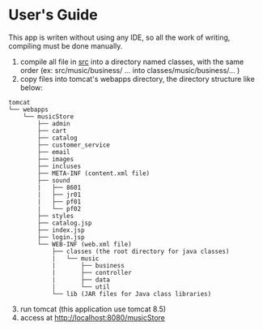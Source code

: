 # User's Guide

This app is writen without using any IDE, so all the work of writing, compiling must be done manually.  
1. compile all file in [src](src) into a directory named classes, with the same order (ex: src/music/business/ ... into classes/music/business/... ) 
2. copy files into tomcat's webapps directory, the directory structure like below: 

```
tomcat
└── webapps
    └── musicStore
        ├── admin
        ├── cart
        ├── catalog
        ├── customer_service
        ├── email
        ├── images
        ├── incluses        
        ├── META-INF (content.xml file)
        ├── sound
        |   ├── 8601
        |   ├── jr01
        |   ├── pf01
        |   └── pf02
        ├── styles
        ├── catalog.jsp
        ├── index.jsp
        ├── login.jsp
        └── WEB-INF (web.xml file)
            ├── classes (the root directory for java classes)
            |   └── music
            |       ├── business
            |       ├── controller
            |       ├── data
            |       └── util
            └── lib (JAR files for Java class libraries)        

```
3. run tomcat (this application use tomcat 8.5)
4. access at [http://localhost:8080/musicStore](http://localhost:8080/musicStore)
